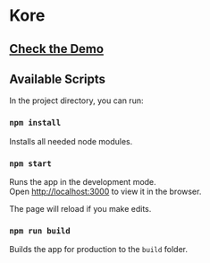 # Kore

## [Check the Demo](https://pierreyvesflamand.github.io/Kore/build)

## Available Scripts

In the project directory, you can run:

### `npm install`

Installs all needed node modules.

### `npm start`

Runs the app in the development mode.\
Open [http://localhost:3000](http://localhost:3000) to view it in the browser.

The page will reload if you make edits.

### `npm run build`

Builds the app for production to the `build` folder.

